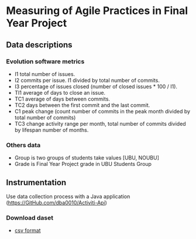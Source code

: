 # Measuring of Agile Practices in Final Year Project
## Data descriptions
### Evolution software metrics
- I1 total number  of issues.
- I2 commits per issue. I1  divided by total number of commits.
- I3 percentage of issues closed (number of closed issues * 100 / I1).
- TI1 average of days to close an issue.
- TC1 average of days between commits.
- TC2 days between the first commit and the last commit.
- C1 peak change (count number of commits in the peak month divided by total number of commits) 
- TC3 change activity range per month, total number of commits divided by lifespan number of months.
### Others data
- Group is two groups of students take values [UBU, NOUBU]
- Grade is Final Year Project grade in UBU Students Group

## Instrumentation
Use data collection process with a Java application 
(https://GitHub.com/dba0010/Activiti-Api)

### Download daset
- [csv format](https://github.com/clopezno/clopezno.github.io/blob/master/agile_practices_experiment/DataSet_EvolutionSoftwareMetrics_FYP.csv)
